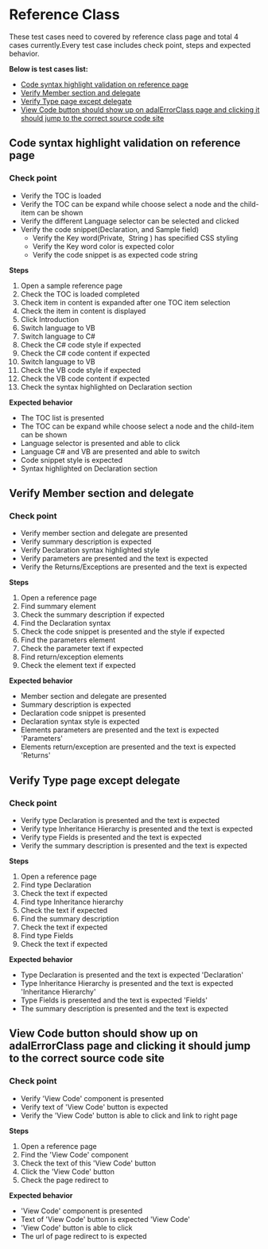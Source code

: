 # Reference Class

These test cases need to covered by reference class page and total 4 cases currently.Every test case includes check point, steps and expected behavior.

**Below is test cases list:**
* [Code syntax highlight validation on reference page](#Code_syntax_highlight_validation)
* [Verify Member section and delegate](#Verify_Member_section_and_delegate)
* [Verify Type page except delegate](#Verify_Type_page_except_delegate)
* [View Code button should show up on adalErrorClass page and clicking it should jump to the correct source code site](#View_Code_button_validation)

## <a id='Code_syntax_highlight_validation'></a>Code syntax highlight validation on reference page
### Check point
* Verify the TOC is loaded
* Verify the TOC can be expand while choose select a node and the child-item can be shown
* Verify the different Language selector can be selected and clicked
* Verify the code snippet(Declaration, and Sample field)
    * Verify the Key word(Private,  String ) has specified CSS styling
    * Verify the Key word color is expected color
    * Verify the code snippet is as expected code string

**Steps**
1. Open a sample reference page
2. Check the TOC is loaded completed
3. Check item in content is expanded after one TOC item selection
4. Check the item in content is displayed
5. Click Introduction
6. Switch language to VB
7. Switch language to C#
8. Check the C# code style if expected
9. Check the C# code content if expected
10. Switch language to VB
11. Check the VB code style if expected
12. Check the VB code content if expected
13. Check the syntax highlighted on Declaration section

**Expected behavior**
* The TOC list is presented
* The TOC can be expand while choose select a node and the child-item can be shown
* Language selector is presented and able to click
* Language C# and VB are presented and able to switch
* Code snippet style is expected
* Syntax highlighted on Declaration section

## <a id='Verify_Member_section_and_delegate'></a>Verify Member section and delegate
### Check point
* Verify member section and delegate are presented
* Verify summary description is expected
* Verify Declaration syntax highlighted style
* Verify parameters are presented and the text is expected
* Verify the Returns/Exceptions are presented and the text is expected

**Steps**
1. Open a reference page
2. Find summary element
3. Check the summary description if expected
4. Find the Declaration syntax
5. Check the code snippet is presented and the style if expected
6. Find the parameters element
7. Check the parameter text if expected
8. Find return/exception elements
9. Check the element text if expected

**Expected behavior**
* Member section and delegate are presented
* Summary description is expected
* Declaration code snippet is presented
* Declaration syntax style is expected
* Elements parameters are presented and the text is expected 'Parameters'
* Elements return/exception are presented and the text is expected 'Returns'

## <a id='Verify_Type_page_except_delegate'></a>Verify Type page except delegate
### Check point
* Verify type Declaration is presented and the text is expected
* Verify type Inheritance Hierarchy is presented and the text is expected
* Verify type Fields is presented and the text is expected
* Verify the summary description is presented and the text is expected

**Steps**
1. Open a reference page
2. Find type Declaration
3. Check the text if expected
4. Find type Inheritance hierarchy
5. Check the text if expected
6. Find the summary description
7. Check the text if expected
8. Find type Fields 
9. Check the text if expected

**Expected behavior**
* Type Declaration is presented and the text is expected 'Declaration'
* Type Inheritance Hierarchy is presented and the text is expected 'Inheritance Hierarchy'
* Type Fields is presented and the text is expected 'Fields'
* The summary description is presented and the text is expected

## <a id='View_Code_button_validation'></a>View Code button should show up on adalErrorClass page and clicking it should jump to the correct source code site
### Check point
* Verify 'View Code' component is presented
* Verify text of 'View Code' button is expected
* Verify the 'View Code' button is able to click and link to right page

**Steps**
1. Open a reference page
2. Find the 'View Code' component
3. Check the text of this 'View Code' button
4. Click the 'View Code' button
5. Check the page redirect to

**Expected behavior**
* 'View Code' component is presented
* Text of 'View Code' button is expected 'View Code'
* 'View Code' button is able to click
* The url of page redirect to is expected